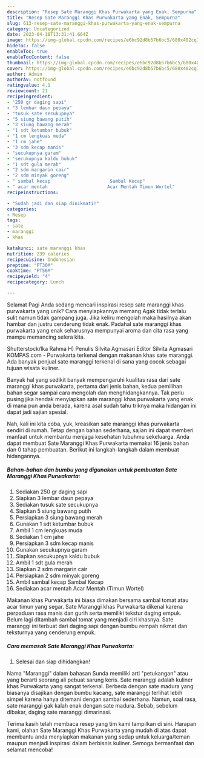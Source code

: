 ```yaml
---
description: "Resep Sate Maranggi Khas Purwakarta yang Enak, Sempurna"
title: "Resep Sate Maranggi Khas Purwakarta yang Enak, Sempurna"
slug: 613-resep-sate-maranggi-khas-purwakarta-yang-enak-sempurna
category: Uncategorized
date: 2023-04-18T13:31:41.664Z
image: https://img-global.cpcdn.com/recipes/e6bc92d8b57b6bc5/680x482cq70/sate-maranggi-khas-purwakarta-foto-resep-utama.jpg
hideToc: false
enableToc: true
enableTocContent: false
thumbnail: https://img-global.cpcdn.com/recipes/e6bc92d8b57b6bc5/680x482cq70/sate-maranggi-khas-purwakarta-foto-resep-utama.jpg
cover: https://img-global.cpcdn.com/recipes/e6bc92d8b57b6bc5/680x482cq70/sate-maranggi-khas-purwakarta-foto-resep-utama.jpg
author: Admin
authorAv: notfound
ratingvalue: 4.1
reviewcount: 21
recipeingredient:
- "250 gr daging sapi"
- "3 lembar daun pepaya"
- "tusuk sate secukupnya"
- "5 siung bawang putih"
- "3 siung bawang merah"
- "1 sdt ketumbar bubuk"
- "1 cm lengkuas muda"
- "1 cm jahe"
- "3 sdm kecap manis"
- "secukupnya garam"
- "secukupnya kaldu bubuk"
- "1 sdt gula merah"
- "2 sdm margarin cair"
- "2 sdm minyak goreng"
- " sambal kecap                      Sambal Kecap"
- " acar mentah                      Acar Mentah Timun Wortel"
recipeinstructions:

- "Sudah jadi dan siap dinikmati!"
categories:
- Resep
tags:
- sate
- maranggi
- khas

katakunci: sate maranggi khas 
nutrition: 239 calories
recipecuisine: Indonesian
preptime: "PT30M"
cooktime: "PT56M"
recipeyield: "4"
recipecategory: Lunch

---
```



Selamat Pagi Anda sedang mencari inspirasi resep sate maranggi khas purwakarta yang unik? Cara menyiapkannya memang Agak tidak terlalu sulit namun tidak gampang juga. Jika keliru mengolah maka hasilnya akan hambar dan justru cenderung tidak enak. Padahal sate maranggi khas purwakarta yang enak seharusnya mempunyai aroma dan cita rasa yang mampu memancing selera kita.


Shutterstock/Ika Rahma H) Penulis Silvita Agmasari Editor Silvita Agmasari KOMPAS.com - Purwakarta terkenal dengan makanan khas sate maranggi. Ada banyak penjual sate maranggi terkenal di sana yang cocok sebagai tujuan wisata kuliner.

Banyak hal yang sedikit banyak mempengaruhi kualitas rasa dari sate maranggi khas purwakarta, pertama dari jenis bahan, kedua pemilihan bahan segar sampai cara mengolah dan menghidangkannya. Tak perlu pusing jika hendak menyiapkan sate maranggi khas purwakarta yang enak di mana pun anda berada, karena asal sudah tahu triknya maka hidangan ini dapat jadi sajian spesial.


Nah, kali ini kita coba, yuk, kreasikan sate maranggi khas purwakarta sendiri di rumah. Tetap dengan bahan sederhana, sajian ini dapat memberi manfaat untuk membantu menjaga kesehatan tubuhmu sekeluarga. Anda dapat membuat Sate Maranggi Khas Purwakarta memakai 16 jenis bahan dan 0 tahap pembuatan. Berikut ini langkah-langkah dalam membuat hidangannya.

<!--inarticleads1-->

##### Bahan-bahan dan bumbu yang digunakan untuk pembuatan Sate Maranggi Khas Purwakarta:

1. Sediakan 250 gr daging sapi
1. Siapkan 3 lembar daun pepaya
1. Sediakan tusuk sate secukupnya
1. Siapkan 5 siung bawang putih
1. Persiapkan 3 siung bawang merah
1. Gunakan 1 sdt ketumbar bubuk
1. Ambil 1 cm lengkuas muda
1. Sediakan 1 cm jahe
1. Persiapkan 3 sdm kecap manis
1. Gunakan secukupnya garam
1. Siapkan secukupnya kaldu bubuk
1. Ambil 1 sdt gula merah
1. Siapkan 2 sdm margarin cair
1. Persiapkan 2 sdm minyak goreng
1. Ambil  sambal kecap                      Sambal Kecap
1. Sediakan  acar mentah                      Acar Mentah (Timun Wortel)


Makanan khas Purwakarta ini biasa dimakan bersama sambal tomat atau acar timun yang segar. Sate Maranggi khas Purwakarta dikenal karena perpaduan rasa manis dan gurih serta memiliki tekstur daging empuk. Belum lagi ditambah sambal tomat yang menjadi ciri khasnya. Sate maranggi ini terbuat dari daging sapi dengan bumbu rempah nikmat dan teksturnya yang cenderung empuk. 

<!--inarticleads2-->

##### Cara memasak Sate Maranggi Khas Purwakarta:


1. Selesai dan siap dihidangkan!

Nama &#34;Maranggi&#34; dalam bahasan Sunda memiliki arti &#34;petukangan&#34; atau yang berarti seorang ali pebuat sarung keris. Sate maranggi adalah kuliner khas Purwakarta yang sangat terkenal. Berbeda dengan sate madura yang biasanya disajikan dengan bumbu kacang, sate maranggi terlihat lebih simpel karena hanya ditemani dengan sambal sederhana. Namun, soal rasa, sate maranggi gak kalah enak dengan sate madura. Sebab, sebelum dibakar, daging sate maranggi dimarinasi. 

Terima kasih telah membaca resep yang tim kami tampilkan di sini. Harapan kami, olahan Sate Maranggi Khas Purwakarta yang mudah di atas dapat membantu anda menyiapkan makanan yang sedap untuk keluarga/teman maupun menjadi inspirasi dalam berbisnis kuliner. Semoga bermanfaat dan selamat mencoba!
